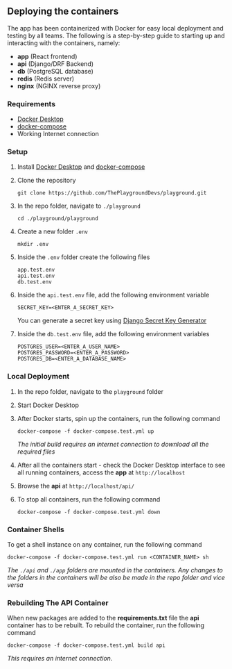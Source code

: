 ## Deploying the containers
The app has been containerized with Docker for easy local deployment and testing by all teams. The following is a step-by-step guide to starting up and
interacting with the containers, namely:
- **app** (React frontend)
- **api** (Django/DRF Backend)
- **db** (PostgreSQL database)
- **redis** (Redis server)
- **nginx** (NGINX reverse proxy)
### Requirements
- [Docker Desktop](https://docs.docker.com/desktop/)
- [docker-compose](https://docs.docker.com/compose/install/)
- Working Internet connection

### Setup
1. Install [Docker Desktop](https://docs.docker.com/desktop/) and [docker-compose](https://docs.docker.com/compose/install/)
2. Clone the repository

    ```
    git clone https://github.com/ThePlaygroundDevs/playground.git
    ```
3. In the repo folder, navigate to `./playground`

    ```
    cd ./playground/playground
    ```
4. Create a new folder `.env`

    ```
    mkdir .env
    ```
5. Inside the `.env` folder create the following files

    ```
    app.test.env
    api.test.env
    db.test.env
6. Inside the `api.test.env` file, add the following environment variable

    ```
    SECRET_KEY=<ENTER_A_SECRET_KEY>
    ```
    You can generate a secret key using [Django Secret Key Generator](https://djecrety.ir)
    
7. Inside the `db.test.env` file, add the following environment variables

    ```
    POSTGRES_USER=<ENTER_A_USER_NAME>
    POSTGRES_PASSWORD=<ENTER_A_PASSWORD>
    POSTGRES_DB=<ENTER_A_DATABASE_NAME>
    ```

### Local Deployment
1. In the repo folder, navigate to the `playground` folder
2. Start Docker Desktop
3. After Docker starts, spin up the containers, run the following command

   ```
   docker-compose -f docker-compose.test.yml up
   ```
   *The initial build requires an internet connection to download all the required files*
4. After all the containers start - check the Docker Desktop interface to see all running containers, access the **app** at `http://localhost`
5. Browse the **api** at `http://localhost/api/`
6. To stop all containers, run the following command
   ```
   docker-compose -f docker-compose.test.yml down
   ```


### Container Shells
To get a shell instance on any container, run the following command
```
docker-compose -f docker-compose.test.yml run <CONTAINER_NAME> sh
```
*The `./api` and `./app` folders are mounted in the containers. Any changes to the folders in the containers will be also be made in the repo folder and vice versa*

### Rebuilding The API Container
When new packages are added to the **requirements.txt** file the **api** container has to be rebuilt. To rebuild the container, run the following command
```
docker-compose -f docker-compose.test.yml build api
```
*This requires an internet connection.*
